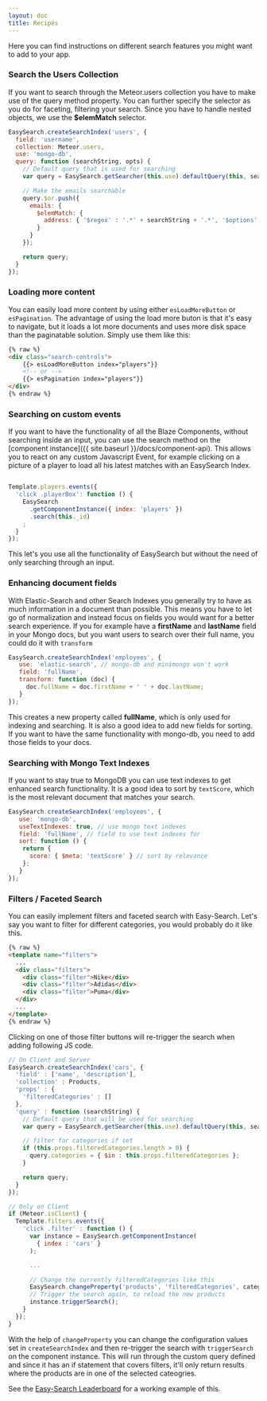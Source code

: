 ```yaml
---
layout: doc
title: Recipes
---
```


Here you can find instructions on different search features you might want to add to your app.

### Search the Users Collection

If you want to search through the Meteor.users collection you have to make use of the query method property. You can
further specify the selector as you do for faceting, filtering your search. Since you have to handle nested objects,
we use the __$elemMatch__ selector.

```javascript
EasySearch.createSearchIndex('users', {
  field: 'username',
  collection: Meteor.users,
  use: 'mongo-db',
  query: function (searchString, opts) {
    // Default query that is used for searching
    var query = EasySearch.getSearcher(this.use).defaultQuery(this, searchString);

    // Make the emails searchable
    query.$or.push({
      emails: {
        $elemMatch: {
          address: { '$regex' : '.*' + searchString + '.*', '$options' : 'i' }
        }
      }
    });

    return query;
  }
});
```

### Loading more content

You can easily load more content by using either ```esLoadMoreButton``` or ```esPagination```. The advantage of using the load more buton is that
it's easy to navigate, but it loads a lot more documents and uses more disk space than the paginatable solution. Simply use them like this:


```html
{% raw %}
<div class="search-controls">
    {{> esLoadMoreButton index="players"}}
    <!-- or -->
    {{> esPagination index="players"}}
</div>
{% endraw %}
```

### Searching on custom events

If you want to have the functionality of all the Blaze Components, without searching inside an input, you can use the
search method on the [component instance]({{ site.baseurl }}/docs/component-api). This allows you to react on any custom
Javascript Event, for example clicking on a picture of a player to load all his latest matches with an EasySearch Index.


```javascript

Template.players.events({
  'click .playerBox': function () {
    EasySearch
      .getComponentInstance({ index: 'players' })
      .search(this._id)
    ;
  }
});

```

This let's you use all the functionality of EasySearch but without the need of only searching through an input.

### Enhancing document fields

With Elastic-Search and other Search Indexes you generally try to have as much information in a document than possible.
This means you have to let go of normalization and instead focus on fields you would want for a better search experience.
If you for example have a __firstName__ and __lastName__ field in your Mongo docs, but you want users to search over their
full name, you could do it with ```transform```

```javascript
EasySearch.createSearchIndex('employees', {
   use: 'elastic-search', // mongo-db and minimongo won't work
   field: 'fullName',
   transform: function (doc) {
     doc.fullName = doc.firstName + ' ' + doc.lastName;
   }
});
```

This creates a new property called __fullName__, which is only used for indexing and searching. It is also a good idea
to add new fields for sorting. If you want to have the same functionality with mongo-db, you need to add those
fields to your docs.

### Searching with Mongo Text Indexes

If you want to stay true to MongoDB you can use text indexes to get enhanced search functionality. It is a good idea to sort by
`textScore`, which is the most relevant document that matches your search.


```javascript
EasySearch.createSearchIndex('employees', {
   use: 'mongo-db',
   useTextIndexes: true, // use mongo text indexes
   field: 'fullName', // field to use text indexes for
   sort: function () {
    return {
      score: { $meta: 'textScore' } // sort by relevance
    };
   }
});
```

### Filters / Faceted Search

You can easily implement filters and faceted search with Easy-Search. Let's say you want to filter for different categories, you would probably do it like this.

```html
{% raw %}
<template name="filters">
  ...
  <div class="filters">
    <div class="filter">Nike</div>
    <div class="filter">Adidas</div>
    <div class="filter">Puma</div>
  </div>
  ...
</template>
{% endraw %}
```

Clicking on one of those filter buttons will re-trigger the search when adding following JS code.

```javascript
// On Client and Server
EasySearch.createSearchIndex('cars', {
  'field' : ['name', 'description'],
  'collection' : Products,
  'props' : {
    'filteredCategories' : []
  },
  'query' : function (searchString) {
    // Default query that will be used for searching
    var query = EasySearch.getSearcher(this.use).defaultQuery(this, searchString);

    // filter for categories if set
    if (this.props.filteredCategories.length > 0) {
      query.categories = { $in : this.props.filteredCategories };
    }

    return query;
  }
});

// Only on Client
if (Meteor.isClient) {
  Template.filters.events({
    'click .filter' : function () {
      var instance = EasySearch.getComponentInstance(
        { index : 'cars' }
      );

      ...

      // Change the currently filteredCategories like this
      EasySearch.changeProperty('products', 'filteredCategories', categories);
      // Trigger the search again, to reload the new products
      instance.triggerSearch();
    }
  });
}
```

With the help of ```changeProperty``` you can change the configuration values set in ```createSearchIndex``` and then re-trigger the search with ```triggerSearch``` on the component instance.
This will run through the custom query defined and since it has an if statement that covers filters, it'll only return results where the products are in one of the selected cateogries.

See the [Easy-Search Leaderboard](https://github.com/matteodem/easy-search-leaderboard) for a working example of this.
